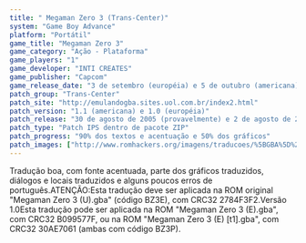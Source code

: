 ```yaml
---
title: " Megaman Zero 3 (Trans-Center)"
system: "Game Boy Advance"
platform: "Portátil"
game_title: "Megaman Zero 3"
game_category: "Ação - Plataforma"
game_players: "1"
game_developer: "INTI CREATES"
game_publisher: "Capcom"
game_release_date: "3 de setembro (européia) e 5 de outubro (americana) de 2004"
patch_group: "Trans-Center"
patch_site: "http://emulandogba.sites.uol.com.br/index2.html"
patch_version: "1.1 (americana) e 1.0 (européia)"
patch_release: "30 de agosto de 2005 (provavelmente) e 2 de agosto de 2005 (1.0, provavelmente)"
patch_type: "Patch IPS dentro de pacote ZIP"
patch_progress: "90% dos textos e acentuação e 50% dos gráficos"
patch_images: ["http://www.romhackers.org/imagens/traducoes/%5BGBA%5D%20Megaman%20Zero%203%20-%20Trans-Center%20-%201.png","http://www.romhackers.org/imagens/traducoes/%5BGBA%5D%20Megaman%20Zero%203%20-%20Trans-Center%20-%202.png","http://www.romhackers.org/imagens/traducoes/%5BGBA%5D%20Megaman%20Zero%203%20-%20Trans-Center%20-%203.png"]
---
```

Tradução boa, com fonte acentuada, parte dos gráficos traduzidos, diálogos e locais traduzidos e alguns poucos erros de português.ATENÇÃO:Esta tradução deve ser aplicada na ROM original "Megaman Zero 3 (U).gba" (código BZ3E), com CRC32 2784F3F2.Versão 1.0Esta tradução pode ser aplicada na ROM "Megaman Zero 3 (E).gba", com CRC32 B099577F, ou na ROM "Megaman Zero 3 (E) [t1].gba", com CRC32 30AE7061 (ambas com código BZ3P).